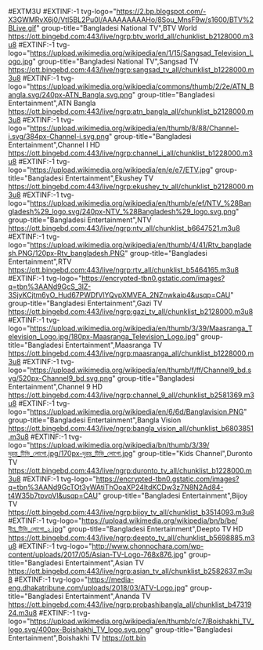 #EXTM3U
#EXTINF:-1 tvg-logo="https://2.bp.blogspot.com/-X3GWMRvX6j0/Vtl5BL2Pu0I/AAAAAAAAAHo/8Sou_MnsF9w/s1600/BTV%2BLive.gif" group-title="Bangladesi National TV",BTV World
https://ott.bingebd.com:443/live/ngrp:btv_world_all/chunklist_b2128000.m3u8
#EXTINF:-1 tvg-logo="https://upload.wikimedia.org/wikipedia/en/1/15/Sangsad_Television_Logo.jpg" group-title="Bangladesi National TV",Sangsad TV
https://ott.bingebd.com:443/live/ngrp:sangsad_tv_all/chunklist_b1228000.m3u8
#EXTINF:-1 tvg-logo="https://upload.wikimedia.org/wikipedia/commons/thumb/2/2e/ATN_Bangla.svg/240px-ATN_Bangla.svg.png" group-title="Bangladesi Entertainment",ATN Bangla
https://ott.bingebd.com:443/live/ngrp:atn_bangla_all/chunklist_b2128000.m3u8
#EXTINF:-1 tvg-logo="https://upload.wikimedia.org/wikipedia/en/thumb/8/88/Channel-i.svg/384px-Channel-i.svg.png" group-title="Bangladesi Entertainment",Channel I HD
https://ott.bingebd.com:443/live/ngrp:channel_i_all/chunklist_b1228000.m3u8
#EXTINF:-1 tvg-logo="https://upload.wikimedia.org/wikipedia/en/e/e7/ETV.jpg" group-title="Bangladesi Entertainment",Ekushey TV
https://ott.bingebd.com:443/live/ngrp:ekushey_tv_all/chunklist_b2128000.m3u8
#EXTINF:-1 tvg-logo="https://upload.wikimedia.org/wikipedia/en/thumb/e/ef/NTV_%28Bangladesh%29_logo.svg/240px-NTV_%28Bangladesh%29_logo.svg.png" group-title="Bangladesi Entertainment",NTV
https://ott.bingebd.com:443/live/ngrp:ntv_all/chunklist_b6647521.m3u8
#EXTINF:-1 tvg-logo="https://upload.wikimedia.org/wikipedia/en/thumb/4/41/Rtv_bangladesh.PNG/120px-Rtv_bangladesh.PNG" group-title="Bangladesi Entertainment",RTV
https://ott.bingebd.com:443/live/ngrp:rtv_all/chunklist_b5464165.m3u8
#EXTINF:-1 tvg-logo="https://encrypted-tbn0.gstatic.com/images?q=tbn%3AANd9GcS_3lZ-3SjyKCjtm6yO_Hud67PWDfVlYQvpXMVEA_2NZnwkaip4&usqp=CAU" group-title="Bangladesi Entertainment",Gazi TV
https://ott.bingebd.com:443/live/ngrp:gazi_tv_all/chunklist_b2128000.m3u8
#EXTINF:-1 tvg-logo="https://upload.wikimedia.org/wikipedia/en/thumb/3/39/Maasranga_Television_Logo.jpg/180px-Maasranga_Television_Logo.jpg" group-title="Bangladesi Entertainment",Maasranga TV
https://ott.bingebd.com:443/live/ngrp:maasranga_all/chunklist_b1228000.m3u8
#EXTINF:-1 tvg-logo="https://upload.wikimedia.org/wikipedia/en/thumb/f/ff/Channel9_bd.svg/520px-Channel9_bd.svg.png" group-title="Bangladesi Entertainment",Channel 9 HD
https://ott.bingebd.com:443/live/ngrp:channel_9_all/chunklist_b2581369.m3u8
#EXTINF:-1 tvg-logo="https://upload.wikimedia.org/wikipedia/en/6/6d/Banglavision.PNG" group-title="Bangladesi Entertainment",Bangla Vision
https://ott.bingebd.com:443/live/ngrp:bangla_vision_all/chunklist_b6803851.m3u8
#EXTINF:-1 tvg-logo="https://upload.wikimedia.org/wikipedia/bn/thumb/3/39/দুরন্ত_টিভি_লোগো.jpg/170px-দুরন্ত_টিভি_লোগো.jpg" group-title="Kids Channel",Duronto TV
https://ott.bingebd.com:443/live/ngrp:duronto_tv_all/chunklist_b1228000.m3u8
#EXTINF:-1 tvg-logo="https://encrypted-tbn0.gstatic.com/images?q=tbn%3AANd9GcTOt3yWAtiThOoaXP24ItdKCDw3z7N8N2Ad84-t4W35b7tpvpVl&usqp=CAU" group-title="Bangladesi Entertainment",Bijoy TV
https://ott.bingebd.com:443/live/ngrp:bijoy_tv_all/chunklist_b3514093.m3u8
#EXTINF:-1 tvg-logo="https://upload.wikimedia.org/wikipedia/bn/b/be/দীপ্ত_টিভি_লোগো_২.jpg" group-title="Bangladesi Entertainment",Deepto TV HD
https://ott.bingebd.com:443/live/ngrp:deepto_tv_all/chunklist_b5698885.m3u8
#EXTINF:-1 tvg-logo="http://www.chonnochara.com/wp-content/uploads/2017/05/Asian-TV-Logo-768x876.jpg" group-title="Bangladesi Entertainment",Asian TV
https://ott.bingebd.com:443/live/ngrp:asian_tv_all/chunklist_b2582637.m3u8
#EXTINF:-1 tvg-logo="https://media-eng.dhakatribune.com/uploads/2018/03/ATV-Logo.jpg" group-title="Bangladesi Entertainment",Ananda TV
https://ott.bingebd.com:443/live/ngrp:probashibangla_all/chunklist_b4731924.m3u8
#EXTINF:-1 tvg-logo="https://upload.wikimedia.org/wikipedia/en/thumb/c/c7/Boishakhi_TV_logo.svg/400px-Boishakhi_TV_logo.svg.png" group-title="Bangladesi Entertainment",Boishakhi TV
https://ott.bin
